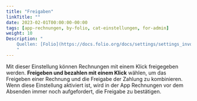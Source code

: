 ```yaml
---
title: "Freigaben"
linkTitle: ""
date: 2023-02-01T00:00:00-00:00
tags: [app-rechnungen, by-folio, cat-einstellungen, for-admin]
weight: 10
Description: "
    Quellen: [Folio](https://docs.folio.org/docs/settings/settings_invoices/settings_invoices/#settings--invoices--approval) <!-- & [GBV](https://info.gebev.de/display/FOLIOGBVEXTERN/Einstellungen+(Rechnungen):+Freigaben) -->
    "
---
```


Mit dieser Einstellung können Rechnungen mit einem Klick freigegeben werden. **Freigeben und bezahlen mit einem Klick** wählen, um das Freigeben einer Rechnung und die Freigabe der Zahlung zu kombinieren. Wenn diese Einstellung aktiviert ist, wird in der App Rechnungen vor dem Absenden immer noch aufgefordert, die Freigabe zu bestätigen.
